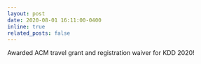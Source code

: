 ```yaml
---
layout: post
date: 2020-08-01 16:11:00-0400
inline: true
related_posts: false
---
```


Awarded ACM travel grant and registration waiver for KDD 2020!

